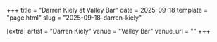 +++
title = "Darren Kiely at Valley Bar"
date = 2025-09-18
template = "page.html"
slug = "2025-09-18-darren-kiely"

[extra]
artist = "Darren Kiely"
venue = "Valley Bar"
venue_url = ""
+++
